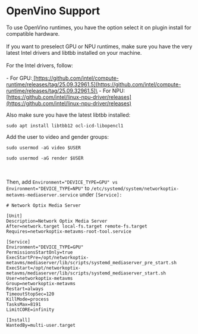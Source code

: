 # OpenVino Support

To use OpenVino runtimes, you have the option select it on plugin install for compatible hardware.\
\
If you want to preselect GPU or NPU runtimes, make sure you have the very latest Intel drivers and  libtbb installed on your machine.\
\
For the Intel drivers, follow:\
\
\-  For GPU:[ ](https://github.com/intel/compute-runtime/releases/tag/25.09.32961.5)[https://github.com/intel/compute-runtime/releases/tag/25.09.32961.5](https://github.com/intel/compute-runtime/releases/tag/25.09.32961.5)\
\-  For NPU: [https://github.com/intel/linux-npu-driver/releases](https://github.com/intel/linux-npu-driver/releases)

Also make sure you have the latest libtbb installed:

```
sudo apt install libtbb12 ocl-icd-libopencl1
```

Add the user to video and gender groups:

```
sudo usermod -aG video $USER

sudo usermod -aG render $USER
```

\
\
Then,  add `Environment="DEVICE_TYPE=GPU" vs Environment="DEVICE_TYPE=NPU"` to `/etc/systemd/system/networkoptix-metavms-mediaserver.service` under `[Service]:`

```
# Network Optix Media Server

[Unit]
Description=Network Optix Media Server
After=network.target local-fs.target remote-fs.target
Requires=networkoptix-metavms-root-tool.service

[Service]
Environment="DEVICE_TYPE=GPU"
PermissionsStartOnly=true
ExecStartPre=/opt/networkoptix-metavms/mediaserver/lib/scripts/systemd_mediaserver_pre_start.sh
ExecStart=/opt/networkoptix-metavms/mediaserver/lib/scripts/systemd_mediaserver_start.sh
User=networkoptix-metavms
Group=networkoptix-metavms
Restart=always
TimeoutStopSec=120
KillMode=process
TasksMax=8191
LimitCORE=infinity

[Install]
WantedBy=multi-user.target




```
